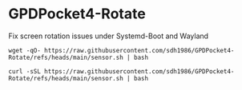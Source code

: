 # GPDPocket4-Rotate
Fix screen rotation issues under Systemd-Boot and Wayland
```
wget -qO- https://raw.githubusercontent.com/sdh1986/GPDPocket4-Rotate/refs/heads/main/sensor.sh | bash
```
```
curl -sSL https://raw.githubusercontent.com/sdh1986/GPDPocket4-Rotate/refs/heads/main/sensor.sh | bash
```
